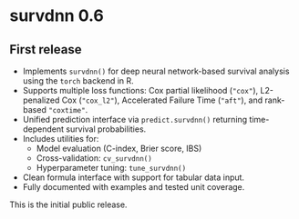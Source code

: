 # survdnn 0.6

## First release

- Implements `survdnn()` for deep neural network-based survival analysis using the `torch` backend in R.
- Supports multiple loss functions: Cox partial likelihood (`"cox"`), L2-penalized Cox (`"cox_l2"`), Accelerated Failure Time (`"aft"`), and rank-based `"coxtime"`.
- Unified prediction interface via `predict.survdnn()` returning time-dependent survival probabilities.
- Includes utilities for:
  - Model evaluation (C-index, Brier score, IBS)
  - Cross-validation: `cv_survdnn()`
  - Hyperparameter tuning: `tune_survdnn()`
- Clean formula interface with support for tabular data input.
- Fully documented with examples and tested unit coverage.

This is the initial public release.

